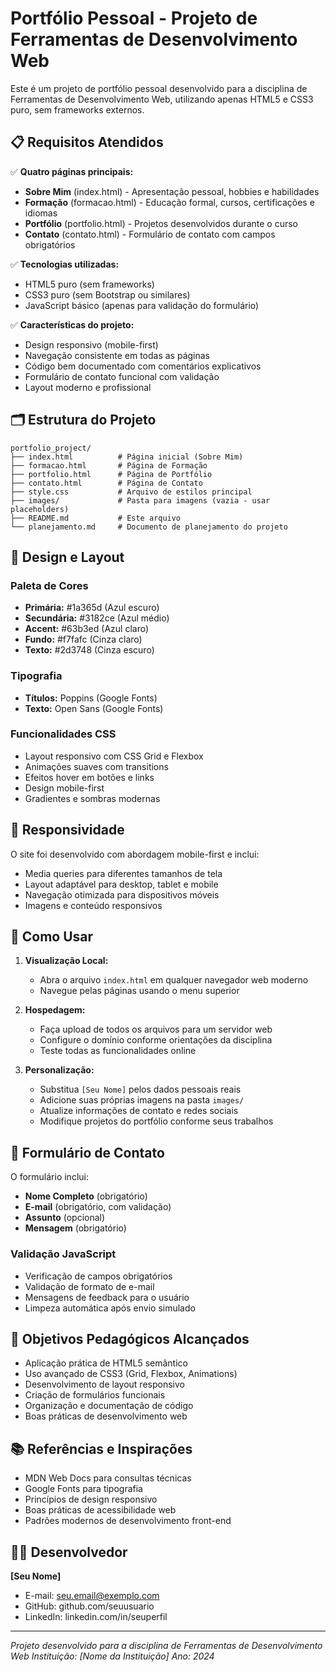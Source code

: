 # Portfólio Pessoal - Projeto de Ferramentas de Desenvolvimento Web

Este é um projeto de portfólio pessoal desenvolvido para a disciplina de Ferramentas de Desenvolvimento Web, utilizando apenas HTML5 e CSS3 puro, sem frameworks externos.

## 📋 Requisitos Atendidos

✅ **Quatro páginas principais:**
- **Sobre Mim** (index.html) - Apresentação pessoal, hobbies e habilidades
- **Formação** (formacao.html) - Educação formal, cursos, certificações e idiomas
- **Portfólio** (portfolio.html) - Projetos desenvolvidos durante o curso
- **Contato** (contato.html) - Formulário de contato com campos obrigatórios

✅ **Tecnologias utilizadas:**
- HTML5 puro (sem frameworks)
- CSS3 puro (sem Bootstrap ou similares)
- JavaScript básico (apenas para validação do formulário)

✅ **Características do projeto:**
- Design responsivo (mobile-first)
- Navegação consistente em todas as páginas
- Código bem documentado com comentários explicativos
- Formulário de contato funcional com validação
- Layout moderno e profissional

## 🗂️ Estrutura do Projeto

```
portfolio_project/
├── index.html          # Página inicial (Sobre Mim)
├── formacao.html       # Página de Formação
├── portfolio.html      # Página de Portfólio
├── contato.html        # Página de Contato
├── style.css           # Arquivo de estilos principal
├── images/             # Pasta para imagens (vazia - usar placeholders)
├── README.md           # Este arquivo
└── planejamento.md     # Documento de planejamento do projeto
```

## 🎨 Design e Layout

### Paleta de Cores
- **Primária:** #1a365d (Azul escuro)
- **Secundária:** #3182ce (Azul médio)
- **Accent:** #63b3ed (Azul claro)
- **Fundo:** #f7fafc (Cinza claro)
- **Texto:** #2d3748 (Cinza escuro)

### Tipografia
- **Títulos:** Poppins (Google Fonts)
- **Texto:** Open Sans (Google Fonts)

### Funcionalidades CSS
- Layout responsivo com CSS Grid e Flexbox
- Animações suaves com transitions
- Efeitos hover em botões e links
- Design mobile-first
- Gradientes e sombras modernas

## 📱 Responsividade

O site foi desenvolvido com abordagem mobile-first e inclui:
- Media queries para diferentes tamanhos de tela
- Layout adaptável para desktop, tablet e mobile
- Navegação otimizada para dispositivos móveis
- Imagens e conteúdo responsivos

## 🚀 Como Usar

1. **Visualização Local:**
   - Abra o arquivo `index.html` em qualquer navegador web moderno
   - Navegue pelas páginas usando o menu superior

2. **Hospedagem:**
   - Faça upload de todos os arquivos para um servidor web
   - Configure o domínio conforme orientações da disciplina
   - Teste todas as funcionalidades online

3. **Personalização:**
   - Substitua `[Seu Nome]` pelos dados pessoais reais
   - Adicione suas próprias imagens na pasta `images/`
   - Atualize informações de contato e redes sociais
   - Modifique projetos do portfólio conforme seus trabalhos

## 📝 Formulário de Contato

O formulário inclui:
- **Nome Completo** (obrigatório)
- **E-mail** (obrigatório, com validação)
- **Assunto** (opcional)
- **Mensagem** (obrigatório)

### Validação JavaScript
- Verificação de campos obrigatórios
- Validação de formato de e-mail
- Mensagens de feedback para o usuário
- Limpeza automática após envio simulado

## 🎯 Objetivos Pedagógicos Alcançados

- Aplicação prática de HTML5 semântico
- Uso avançado de CSS3 (Grid, Flexbox, Animations)
- Desenvolvimento de layout responsivo
- Criação de formulários funcionais
- Organização e documentação de código
- Boas práticas de desenvolvimento web

## 📚 Referências e Inspirações

- MDN Web Docs para consultas técnicas
- Google Fonts para tipografia
- Princípios de design responsivo
- Boas práticas de acessibilidade web
- Padrões modernos de desenvolvimento front-end

## 👨‍💻 Desenvolvedor

**[Seu Nome]**
- E-mail: seu.email@exemplo.com
- GitHub: github.com/seuusuario
- LinkedIn: linkedin.com/in/seuperfil

---

*Projeto desenvolvido para a disciplina de Ferramentas de Desenvolvimento Web*
*Instituição: [Nome da Instituição]*
*Ano: 2024*

